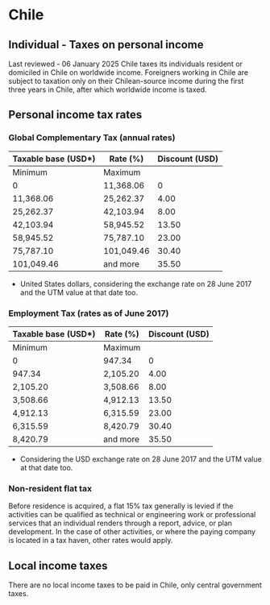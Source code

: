 # Chile
## Individual - Taxes on personal income
Last reviewed - 06 January 2025
Chile taxes its individuals resident or domiciled in Chile on worldwide income. Foreigners working in Chile are subject to taxation only on their Chilean-source income during the first three years in Chile, after which worldwide income is taxed.
## Personal income tax rates
### Global Complementary Tax (annual rates)
Taxable base (USD*) | Rate (%) | Discount (USD)   
---|---|---  
Minimum | Maximum  
0 | 11,368.06 | 0 | 0  
11,368.06 | 25,262.37 | 4.00 | 454.72  
25,262.37 | 42,103.94 | 8.00 | 1,465.22  
42,103.94 | 58,945.52 | 13.50 | 3,780.93  
58,945.52 | 75,787.10 | 23.00 | 9,380.76  
75,787.10 | 101,049.46 | 30.40 | 14,989.00  
101,049.46 | and more | 35.50 | 19,637.28  
* United States dollars, considering the exchange rate on 28 June 2017 and the UTM value at that date too.
### Employment Tax (rates as of June 2017)
Taxable base (USD*) | Rate (%) | Discount (USD)  
---|---|---  
Minimum | Maximum  
0 | 947.34 | 0 | 0  
947.34 | 2,105.20 | 4.00 | 37.89  
2,105.20 | 3,508.66 | 8.00 | 122.10  
3,508.66 | 4,912.13 | 13.50 | 315.08  
4,912.13 | 6,315.59 | 23.00 | 781.73  
6,315.59 | 8,420.79 | 30.40 | 1,249.08  
8,420.79 | and more | 35.50 | 1,636.44  
* Considering the USD exchange rate on 28 June 2017 and the UTM value at that date too.
### Non-resident flat tax
Before residence is acquired, a flat 15% tax generally is levied if the activities can be qualified as technical or engineering work or professional services that an individual renders through a report, advice, or plan development. In the case of other activities, or where the paying company is located in a tax haven, other rates would apply.
## Local income taxes 
There are no local income taxes to be paid in Chile, only central government taxes.
